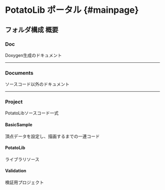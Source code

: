 # PotatoLib ポータル {#mainpage}

## フォルダ構成 概要
### Doc
Doxygen生成のドキュメント

------------------------------------------------------------

### Documents
ソースコード以外のドキュメント

------------------------------------------------------------

### Project
PotatoLibソースコード一式

#### BasicSample
頂点データを設定し、描画するまでの一連コード

#### PotatoLib
ライブラリソース

#### Validation
検証用プロジェクト